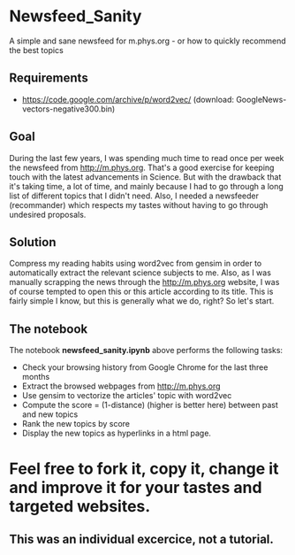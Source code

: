 # Newsfeed_Sanity
A simple and sane newsfeed for m.phys.org - or how to quickly recommend the best topics

## Requirements


* https://code.google.com/archive/p/word2vec/ (download: GoogleNews-vectors-negative300.bin)

## Goal
During the last few years, I was spending much time to read once per week the newsfeed from http://m.phys.org. That's a good exercise for keeping touch with the latest advancements in Science. But with the drawback that it's taking time, a lot of time, and mainly because I had to go through a long list of different topics that I didn't need. Also, I needed a newsfeeder (recommander) which respects my tastes without having to go through undesired proposals.

## Solution
Compress my reading habits using word2vec from gensim in order to automatically extract the relevant science subjects to me. Also, as I was manually scrapping the news through the http://m.phys.org website, I was of course tempted to open this or this article according to its title. This is fairly simple I know, but this is generally what we do, right? So let's start. 

## The notebook
The notebook **newsfeed_sanity.ipynb** above performs the following tasks: 

* Check your browsing history from Google Chrome for the last three months
* Extract the browsed webpages from http://m.phys.org
* Use gensim to vectorize the articles' topic with word2vec
* Compute the score = (1-distance) (higher is better here) between past and new topics 
* Rank the new topics by score
* Display the new topics as hyperlinks in a html page.

# Feel free to fork it, copy it, change it and improve it for your tastes and targeted websites. 
## This was an individual excercice, not a tutorial. 
